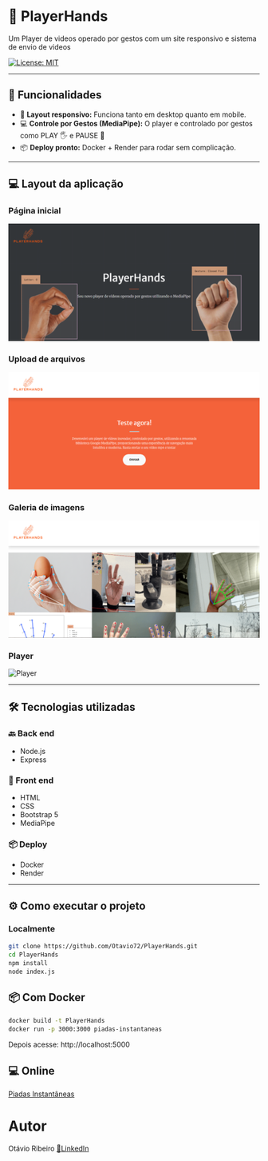 # 🖖 PlayerHands

Um Player de videos operado por gestos com um site responsivo e sistema de envio de videos

[![License: MIT](https://img.shields.io/badge/License-MIT-green.svg)](https://github.com/Otavio72/PlayerHands/blob/main/LICENSE)  

---

## 🚀 Funcionalidades
  
- 📱 **Layout responsivo:** Funciona tanto em desktop quanto em mobile. 
- 💻 **Controle por Gestos (MediaPipe):** O player e controlado por gestos como PLAY 🖐️ e PAUSE 👊  
- 📦 **Deploy pronto:** Docker + Render para rodar sem complicação.  


---

## 💻 Layout da aplicação

### Página inicial
![Página Inicial](/assets/1.png)

### Upload de arquivos
![Upload de arquivos](/assets/2.png)

### Galeria de imagens
![imagens](/assets/3.png)

### Player
![Player](assets/GIF.gif)


---

## 🛠 Tecnologias utilizadas

### 🔙 Back end
- Node.js  
- Express

### 🎨 Front end
- HTML  
- CSS
- Bootstrap 5
- MediaPipe

### 📦 Deploy
- Docker  
- Render

---

## ⚙️ Como executar o projeto

### Localmente
```bash
git clone https://github.com/Otavio72/PlayerHands.git
cd PlayerHands
npm install
node index.js
```
## 📦 Com Docker
```bash
docker build -t PlayerHands
docker run -p 3000:3000 piadas-instantaneas
```
Depois acesse: http://localhost:5000

## 💻 Online
[Piadas Instantâneas](https://piadas-instantaneas.onrender.com)

# Autor
Otávio Ribeiro
[🔗LinkedIn](https://www.linkedin.com/in/otávio-ribeiro-57a359197)
